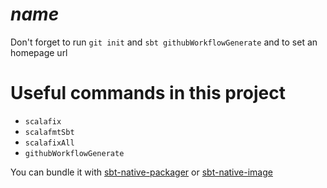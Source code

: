 # $name$

Don't forget to run `git init` and `sbt githubWorkflowGenerate` and to set an homepage url

# Useful commands in this project
- `scalafix`
- `scalafmtSbt`
- `scalafixAll`
- `githubWorkflowGenerate`

You can bundle it with [sbt-native-packager](https://github.com/sbt/sbt-native-packager) or [sbt-native-image](https://github.com/scalameta/sbt-native-image)